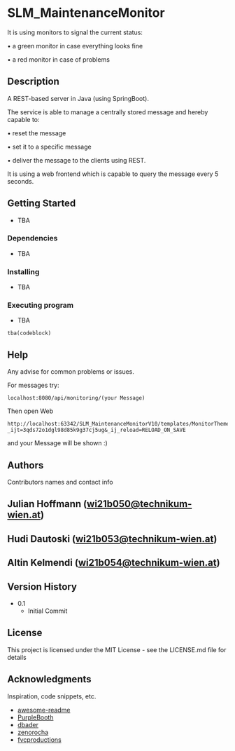 # SLM_MaintenanceMonitor
It is using monitors to signal the current status:

• a green monitor in case everything looks fine

• a red monitor in case of problems

## Description
A REST-based server in Java (using SpringBoot).

The service is able to manage a centrally stored message and hereby capable
to:

• reset the message

• set it to a specific message

• deliver the message to the clients using REST.

It is using a web frontend which is capable to query the message every 5 seconds.

## Getting Started
* TBA

### Dependencies

* TBA

### Installing

* TBA

### Executing program

* TBA
```
tba(codeblock)
```

## Help

Any advise for common problems or issues.

For messages try:
```
localhost:8080/api/monitoring/(your Message)
```
Then open Web
```
http://localhost:63342/SLM_MaintenanceMonitorV10/templates/MonitorTheme.html?_ijt=3qds72o1dgl98d85k9g37cj5ug&_ij_reload=RELOAD_ON_SAVE
```
and your Message will be shown :)

## Authors

Contributors names and contact info

Julian Hoffmann (wi21b050@technikum-wien.at)
-
Hudi Dautoski (wi21b053@technikum-wien.at)
-
Altin Kelmendi (wi21b054@technikum-wien.at)
-

## Version History

* 0.1
    * Initial Commit

## License

This project is licensed under the MIT License - see the LICENSE.md file for details

## Acknowledgments

Inspiration, code snippets, etc.
* [awesome-readme](https://github.com/matiassingers/awesome-readme)
* [PurpleBooth](https://gist.github.com/PurpleBooth/109311bb0361f32d87a2)
* [dbader](https://github.com/dbader/readme-template)
* [zenorocha](https://gist.github.com/zenorocha/4526327)
* [fvcproductions](https://gist.github.com/fvcproductions/1bfc2d4aecb01a834b46)
